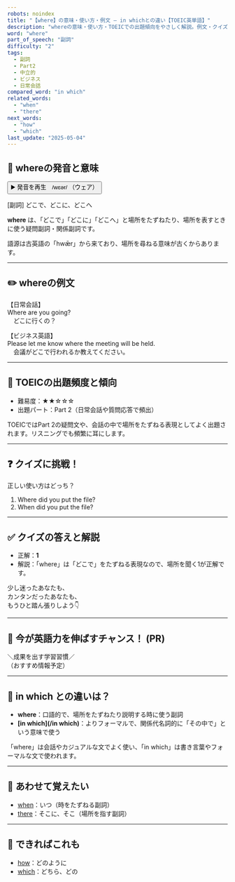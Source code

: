 ```yaml
---
robots: noindex
title: "【where】の意味・使い方・例文 ― in whichとの違い【TOEIC英単語】"
description: "whereの意味・使い方・TOEICでの出題傾向をやさしく解説。例文・クイズ付きでin whichとの違いもわかりやすく学べます。"
word: "where"
part_of_speech: "副詞"
difficulty: "2"
tags:
  - 副詞
  - Part2
  - 中立的
  - ビジネス
  - 日常会話
compared_word: "in which"
related_words:
  - "when"
  - "there"
next_words:
  - "how"
  - "which"
last_update: "2025-05-04"
---
```


## 🔰 whereの発音と意味

<button class="play-audio" onclick="playTTS('where')">
  <span class="play-audio-main">
    ▶️ 発音を再生　/wɛər/
  </span>
  <span class="play-audio-sub">
    （ウェア）
  </span>
</button>

[副詞] どこで、どこに、どこへ

**where** は、「どこで」「どこに」「どこへ」と場所をたずねたり、場所を表すときに使う疑問副詞・関係副詞です。

語源は古英語の「hwǣr」から来ており、場所を尋ねる意味が古くからあります。

---

## ✏️ whereの例文

【日常会話】  
Where are you going?  
　どこに行くの？

【ビジネス英語】  
Please let me know where the meeting will be held.  
　会議がどこで行われるか教えてください。

---

## 🎯 TOEICの出題頻度と傾向

- 難易度：★★☆☆☆
- 出題パート：Part 2（日常会話や質問応答で頻出）

TOEICではPart 2の疑問文や、会話の中で場所をたずねる表現としてよく出題されます。リスニングでも頻繁に耳にします。

---

## ❓ クイズに挑戦！

正しい使い方はどっち？

1. Where did you put the file?  
2. When did you put the file?

---

## ✅ クイズの答えと解説

- 正解：**1**
- 解説：「where」は「どこで」をたずねる表現なので、場所を聞く1が正解です。

少し迷ったあなたも、  
カンタンだったあなたも、  
もうひと踏ん張りしよう👇️

---

## 🚀 今が英語力を伸ばすチャンス！ (PR)

<div class="info-center">
＼成果を出す学習習慣／<br>  
（おすすめ情報予定）
</div>

---

## 🤔  in which との違いは？

- **where**：口語的で、場所をたずねたり説明する時に使う副詞
- **[in which](/in which)**：よりフォーマルで、関係代名詞的に「その中で」という意味で使う

「where」は会話やカジュアルな文でよく使い、「in which」は書き言葉やフォーマルな文で使われます。

---

## 🧩 あわせて覚えたい

- [when](/word/when/)：いつ（時をたずねる副詞）
- [there](/word/there/)：そこに、そこ（場所を指す副詞）

---

## 📖 できればこれも

- [how](/word/how/)：どのように
- [which](/word/which/)：どちら、どの

<!-- cvid: aid04_bid26 -->
